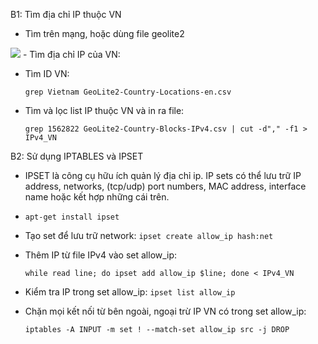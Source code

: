 B1: Tìm địa chỉ IP thuộc VN
- Tìm trên mạng, hoặc dùng file geolite2

 <img src="http://i.imgur.com/S7Yn7v7.png">
- Tìm địa chỉ IP của VN:

  - Tìm ID VN: 
  
    `grep Vietnam GeoLite2-Country-Locations-en.csv`
  
  - Tìm và lọc list IP thuộc VN và in ra file:
  
    `grep 1562822 GeoLite2-Country-Blocks-IPv4.csv | cut -d"," -f1 > IPv4_VN`

B2: Sử dụng IPTABLES và IPSET
- IPSET là công cụ hữu ích quản lý địa chỉ ip. IP sets có thể lưu trữ IP address, networks, (tcp/udp) port numbers, MAC address, interface name hoặc kết hợp những cái trên.
- `apt-get install ipset`
- Tạo set để lưu trữ network: `ipset create allow_ip hash:net`
- Thêm IP từ file IPv4 vào set allow_ip:
    
    `while read line; do ipset add allow_ip $line; done < IPv4_VN`

- Kiểm tra IP trong set allow_ip: `ipset list allow_ip`
- Chặn mọi kết nối từ bên ngoài, ngoại trừ IP VN có trong set allow_ip: 

  `iptables -A INPUT -m set ! --match-set allow_ip src -j DROP`
